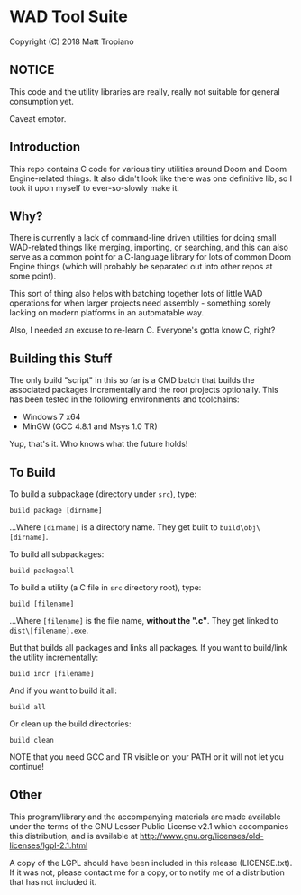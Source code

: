 # WAD Tool Suite

Copyright (C) 2018 Matt Tropiano

## NOTICE

This code and the utility libraries are really, really not suitable for general consumption yet.

Caveat emptor.


## Introduction

This repo contains C code for various tiny utilities around Doom and Doom Engine-related things. 
It also didn't look like there was one definitive lib, so I took it upon myself to ever-so-slowly make it.


## Why?

There is currently a lack of command-line driven utilities for doing small WAD-related things like
merging, importing, or searching, and this can also serve as a common point for a C-language library
for lots of common Doom Engine things (which will probably be separated out into other repos at some point).

This sort of thing also helps with batching together lots of little WAD operations for when larger projects
need assembly - something sorely lacking on modern platforms in an automatable way.


Also, I needed an excuse to re-learn C. Everyone's gotta know C, right?


## Building this Stuff

The only build "script" in this so far is a CMD batch that builds the associated packages 
incrementally and the root projects optionally. This has been tested in the following environments
and toolchains:

* Windows 7 x64
* MinGW (GCC 4.8.1 and Msys 1.0 TR)

Yup, that's it. Who knows what the future holds!


## To Build

To build a subpackage (directory under `src`), type:

	build package [dirname]

...Where `[dirname]` is a directory name. They get built to `build\obj\[dirname]`.

To build all subpackages:

	build packageall

To build a utility (a C file in `src` directory root), type:

	build [filename]

...Where `[filename]` is the file name, **without the ".c"**. They get linked to `dist\[filename].exe`.

But that builds all packages and links all packages. If you want to build/link the utility incrementally:

	build incr [filename]

And if you want to build it all:

	build all

Or clean up the build directories:

	build clean


NOTE that you need GCC and TR visible on your PATH or it will not let you continue!


## Other

This program/library and the accompanying materials
are made available under the terms of the GNU Lesser Public License v2.1
which accompanies this distribution, and is available at
http://www.gnu.org/licenses/old-licenses/lgpl-2.1.html

A copy of the LGPL should have been included in this release (LICENSE.txt).
If it was not, please contact me for a copy, or to notify me of a distribution
that has not included it. 

